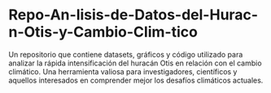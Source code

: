# Repo-An-lisis-de-Datos-del-Hurac-n-Otis-y-Cambio-Clim-tico
Un repositorio que contiene datasets, gráficos y código utilizado para analizar la rápida intensificación del huracán Otis en relación con el cambio climático. Una herramienta valiosa para investigadores, científicos y aquellos interesados en comprender mejor los desafíos climáticos actuales.
